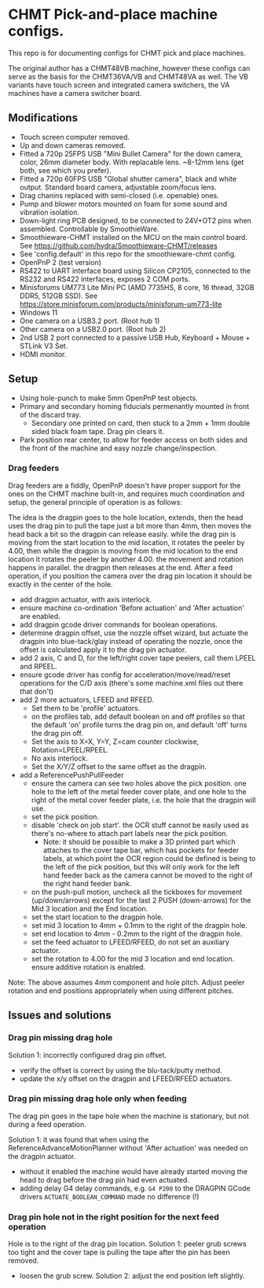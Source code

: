 # CHMT Pick-and-place machine configs.

This repo is for documenting configs for CHMT pick and place machines.

The original author has a CHMT48VB machine, however these configs can serve as the basis for the CHMT36VA/VB and CHMT48VA as well. The VB variants have touch screen and integrated camera switchers, the VA machines have a camera switcher board.

## Modifications

* Touch screen computer removed.
* Up and down cameras removed.
* Fitted a 720p 25FPS USB "Mini Bullet Camera" for the down camera, color, 26mm diameter body. With replacable lens. ~8-12mm lens (get both, see which you prefer).
* Fitted a 720p 60FPS USB "Global shutter camera", black and white output. Standard board camera, adjustable zoom/focus lens.
* Drag chanins replaced with semi-closed (i.e. openable) ones.
* Pump and blower motors mounted on foam for some sound and vibration isolation.
* Down-light ring PCB designed, to be connected to 24V+OT2 pins when assembled. Controllable by SmoothieWare.
* Smoothieware-CHMT installed on the MCU on the main control board.  See https://github.com/hydra/Smoothieware-CHMT/releases 
 * See 'config.default' in this repo for the smoothieware-chmt config.
* OpenPnP 2 (test version)
* RS422 to UART interface board using Silicon CP2105, connected to the RS232 and RS422 interfaces, exposes 2 COM ports.
* Minisforums UM773 Lite Mini PC (AMD 7735HS, 8 core, 16 thread, 32GB DDR5, 512GB SSD). See https://store.minisforum.com/products/minisforum-um773-lite
 * Windows 11
 * One camera on a USB3.2 port. (Root hub 1)
 * Other camera on a USB2.0 port. (Root hub 2)
 * 2nd USB 2 port connected to a passive USB Hub, Keyboard + Mouse + STLink V3 Set.
 * HDMI monitor.


## Setup

* Using hole-punch to make 5mm OpenPnP test objects.
* Primary and secondary homing fiducials permenantly mounted in front of the discard tray.
  * Secondary one printed on card, then stuck to a 2mm + 1mm double sided black foam tape.  Drag pin clears it.
* Park position rear center, to allow for feeder access on both sides and the front of the machine and easy nozzle change/inspection.

### Drag feeders

Drag feeders are a fiddly, OpenPnP doesn't have proper support for the ones on the CHMT machine built-in, and requires much coordination and setup, the general principle of operation is as follows:

The idea is the dragpin goes to the hole location, extends, then the head uses the drag pin to pull the tape just a bit more than 4mm, then moves the head back a bit so the dragpin can release easily. while the drag pin is moving from the start location to the mid location, it rotates the peeler by 4.00, then while the dragpin is moving from the mid location to the end location it rotates the peeler by another 4.00. the movement and rotation happens in parallel.  the dragpin then releases at the end.
After a feed operation, if you position the camera over the drag pin location it should be exactly in the center of the hole.

* add dragpin actuator, with axis interlock.
* ensure machine co-ordination 'Before actuation' and 'After actuation' are enabled.
* add dragpin gcode driver commands for boolean operations.
* determine dragpin offset, use the nozzle offset wizard, but actuate the dragpin into blue-tack/glay instead of operating the nozzle, once the offset is calculated apply it to the drag pin actuator.
* add 2 axis, C and D, for the left/right cover tape peelers, call them LPEEL and RPEEL.
* ensure gcode driver has config for acceleration/move/read/reset operations for the C/D axis (there's some machine.xml files out there that don't)
* add 2 more actuators, LFEED and RFEED.
  * Set them to be 'profile' actuators.
  * on the profiles tab, add default boolean on and off profiles so that the default 'on' profile turns the drag pin on, and default 'off' turns the drag pin off.
  * Set the axis to X=X, Y=Y, Z=cam counter clockwise, Rotation=LPEEL/RPEEL.
  * No axis interlock.
  * Set the X/Y/Z offset to the same offset as the dragpin.
* add a ReferencePushPullFeeder
  * ensure the camera can see two holes above the pick position. one hole to the left of the metal feeder cover plate, and one hole to the right of the metal cover feeder plate, i.e. the hole that the dragpin will use.
  * set the pick position.
  * disable 'check on job start'. the OCR stuff cannot be easily used as there's no-where to attach part labels near the pick position.
    * Note: it should be possible to make a 3D printed part which attaches to the cover tape bar, which has pockets for feeder labels, at which point the OCR region could be defined is being to the left of the pick position, but this will only work for the left hand feeder back as the camera cannot be moved to the right of the right hand feeder bank.
  * on the push-pull motion, uncheck all the tickboxes for movement (up/down/arrows) except for the last 2 PUSH (down-arrows) for the Mid 3 location and the End location.
  * set the start location to the dragpin hole.
  * set mid 3 location to 4mm + 0.1mm to the right of the dragpin hole.
  * set end location to 4mm - 0.2mm to the right of the dragpin hole.
  * set the feed actuator to LFEED/RFEED, do not set an auxiliary actuator.
  * set the rotation to 4.00 for the mid 3 location and end location. ensure additive rotation is enabled.

Note: The above assumes 4mm component and hole pitch. Adjust peeler rotation and end positions appropriately when using different pitches. 

## Issues and solutions

### Drag pin missing drag hole

Solution 1: incorrectly configured drag pin offset.
 * verify the offset is correct by using the blu-tack/putty method.
 * update the x/y offset on the dragpin and LFEED/RFEED actuators.

### Drag pin missing drag hole only when feeding

The drag pin goes in the tape hole when the machine is stationary, but not during a feed operation.

Solution 1: it was found that when using the ReferenceAdvanceMotionPlanner without 'After actuation' was needed on the dragpin actuator.
  * without it enabled the machine would have already started moving the head to drag before the drag pin had even actuated.
  * adding delay G4 delay commands, e.g. `G4 P200` to the DRAGPIN GCode drivers `ACTUATE_BOOLEAN_COMMAND` made no difference (!)

### Drag pin hole not in the right position for the next feed operation

Hole is to the right of the drag pin location. 
Solution 1: peeler grub screws too tight and the cover tape is pulling the tape after the pin has been removed.
* loosen the grub screw.
Solution 2: adjust the end position left slightly.
